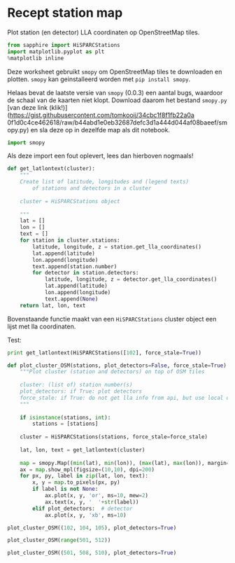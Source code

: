 # Recept station map

Plot station (en detector) LLA coordinaten op OpenStreetMap tiles.

```python
from sapphire import HiSPARCStations
import matplotlib.pyplot as plt
%matplotlib inline
```

Deze worksheet gebruikt `smopy` om OpenStreetMap tiles te downloaden en plotten.
`smopy` kan geinstalleerd worden met `pip install smopy`.

Helaas bevat de laatste versie van `smopy` (0.0.3) een aantal bugs, waardoor de
schaal van de kaarten niet klopt. Download daarom het bestand `smopy.py` [van
deze link (klik!)](https://gist.githubusercontent.com/tomkooij/34cbc1f8f1fb22a0a
0f1d0c4ce462618/raw/b44abd1e0eb32687defc3d1a444d044af08baeef/smopy.py) en sla
deze op in dezelfde map als dit notebook.

```python
import smopy
```

Als deze import een fout oplevert, lees dan hierboven nogmaals!

```python
def get_latlontext(cluster):
    """
    Create list of latitude, longitudes and (legend texts)
        of stations and detectors in a cluster
       
    cluster = HiSPARCStations object
    
    """
    lat = []
    lon = []
    text = []
    for station in cluster.stations:
        latitude, longitude, z = station.get_lla_coordinates()
        lat.append(latitude)
        lon.append(longitude)
        text.append(station.number)
        for detector in station.detectors:
            latitude, longitude, z = detector.get_lla_coordinates()
            lat.append(latitude)
            lon.append(longitude)
            text.append(None)
    return lat, lon, text
```

Bovenstaande functie maakt van een `HiSPARCStations` cluster object een lijst
met lla coordinaten.

Test:

```python
print get_latlontext(HiSPARCStations([102], force_stale=True))
```

```python
def plot_cluster_OSM(stations, plot_detectors=False, force_stale=True):
    """Plot cluster (station and detectors) on top of OSM tiles 
    
    cluster: (list of) station number(s)
    plot_detectors: if True: plot detectors
    force_stale: if True: do not get lla info from api, but use local data
    """
    
    if isinstance(stations, int):
        stations = [stations]
    
    cluster = HiSPARCStations(stations, force_stale=force_stale)
    
    lat, lon, text = get_latlontext(cluster)
        
    map = smopy.Map((min(lat), min(lon)), (max(lat), max(lon)), margin=.01)
    ax = map.show_mpl(figsize=(10,10), dpi=200)
    for px, py, label in zip(lat, lon, text):
        x, y = map.to_pixels(px, py)
        if label is not None:
            ax.plot(x, y, 'or', ms=10, mew=2)
            ax.text(x, y, '  '+str(label))
        elif plot_detectors:  # detector
            ax.plot(x, y, 'xb', ms=10)
```

```python
plot_cluster_OSM((102, 104, 105), plot_detectors=True)
```

```python
plot_cluster_OSM(range(501, 512))
```

```python
plot_cluster_OSM((501, 508, 510), plot_detectors=True)
```

```python

```

```python

```
